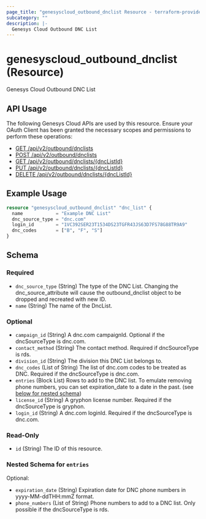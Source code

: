 ```yaml
---
page_title: "genesyscloud_outbound_dnclist Resource - terraform-provider-genesyscloud"
subcategory: ""
description: |-
  Genesys Cloud Outbound DNC List
---
```

# genesyscloud_outbound_dnclist (Resource)

Genesys Cloud Outbound DNC List

## API Usage
The following Genesys Cloud APIs are used by this resource. Ensure your OAuth Client has been granted the necessary scopes and permissions to perform these operations:

* [GET /api/v2/outbound/dnclists](https://developer.genesys.cloud/devapps/api-explorer#get-api-v2-outbound-dnclists)
* [POST /api/v2/outbound/dnclists](https://developer.genesys.cloud/devapps/api-explorer#post-api-v2-outbound-dnclists)
* [GET /api/v2/outbound/dnclists/{dncListId}](https://developer.genesys.cloud/devapps/api-explorer#get-api-v2-outbound-dnclists--dncListId-)
* [PUT /api/v2/outbound/dnclists/{dncListId}](https://developer.genesys.cloud/devapps/api-explorer#put-api-v2-outbound-dnclists--dncListId-)
* [DELETE /api/v2/outbound/dnclists/{dncListId}](https://developer.genesys.cloud/devapps/api-explorer#delete-api-v2-outbound-dnclists--dncListId-)

## Example Usage

```terraform
resource "genesyscloud_outbound_dnclist" "dnc_list" {
  name            = "Example DNC List"
  dnc_source_type = "dnc.com"
  login_id        = "1VC392SER23T1534DS23TGFR43JS63D7FS78G88TR9A9"
  dnc_codes       = ["B", "F", "S"]
}
```

<!-- schema generated by tfplugindocs -->
## Schema

### Required

- `dnc_source_type` (String) The type of the DNC List. Changing the dnc_source_attribute will cause the outbound_dnclist object to be dropped and recreated with new ID.
- `name` (String) The name of the DncList.

### Optional

- `campaign_id` (String) A dnc.com campaignId. Optional if the dncSourceType is dnc.com.
- `contact_method` (String) The contact method. Required if dncSourceType is rds.
- `division_id` (String) The division this DNC List belongs to.
- `dnc_codes` (List of String) The list of dnc.com codes to be treated as DNC. Required if the dncSourceType is dnc.com.
- `entries` (Block List) Rows to add to the DNC list. To emulate removing phone numbers, you can set expiration_date to a date in the past. (see [below for nested schema](#nestedblock--entries))
- `license_id` (String) A gryphon license number. Required if the dncSourceType is gryphon.
- `login_id` (String) A dnc.com loginId. Required if the dncSourceType is dnc.com.

### Read-Only

- `id` (String) The ID of this resource.

<a id="nestedblock--entries"></a>
### Nested Schema for `entries`

Optional:

- `expiration_date` (String) Expiration date for DNC phone numbers in yyyy-MM-ddTHH:mmZ format.
- `phone_numbers` (List of String) Phone numbers to add to a DNC list. Only possible if the dncSourceType is rds.


